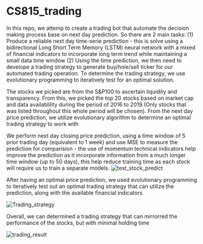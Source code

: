 # CS815_trading

In this repo, we attemp to create a trading bot that automate the decision making process base on next day prediction. So there are 2 main tasks:
(1) Produce a reliable next day time-serie prediction - this is solve using a bidirectional Long Short Term Memory (LSTM) neural network with a mixed of financial indicators to incorporate long term trend while maintaining a small data time window
(2) Using the time prediction, we then need to develope a trading strategy to generate buy/hole/sell ticker for our automated trading operation. To determine the trading strategy, we use evolutionary programming to iteratively test for an optimal solution.

The stocks we picked are from the S&P100 to ascertain liquidity and transparency. From this, we picked the top 20 stocks based on market cap and data availablility during the period of 2016 to 2019 (Only stocks that was listed throughout this whole period will be chosen). From the next day price prediction, we utilize evolutionary algorithm to determine an optimal trading strategy to work with 

We perform next day closing price prediction, using a time window of 5 prior trading day (equivalent to 1 week) and use MSE to measure the prediction for comparision - the use of momentum technical indicators help improve the prediction as it incorporate information from a much longer time window (up to 50 days), this help reduce training time as each stock will require us to train a separate models. 
![test_stock_predict](https://github.com/trduc97/CS815_trading/assets/52210863/983a9940-849a-4157-89b7-7cd91666bd4d)

After having an optimal price prediction, we used evolutionary programming to iteratively test out an optimal trading strategy that can utilize the prediction, along with the available financial indicators 

![Trading_strategy](https://github.com/trduc97/CS815_trading/assets/52210863/246c12e0-e6c7-40f5-913e-4b764adf2e0d)

Overall, we can determined a trading strategy that can mirrorred the performance of the stocks, but with minimal holding time 

![trading_result](https://github.com/trduc97/CS815_trading/assets/52210863/4563cb8e-6c02-4753-b53d-77482e319007)

